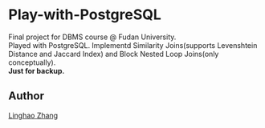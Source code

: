 # Play-with-PostgreSQL
Final project for DBMS course @ Fudan University.  
Played with PostgreSQL. Implementd Similarity Joins(supports Levenshtein Distance and Jaccard Index) and Block Nested Loop Joins(only conceptually).  
**Just for backup.**

## Author
[Linghao Zhang](https://github.com/dnc1994)